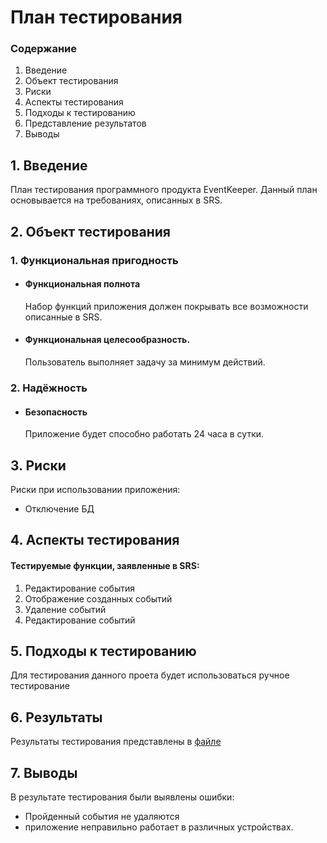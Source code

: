 # План тестирования

### Содержание

1.  Введение
2.  Объект тестирования
3.  Риски
4.  Аспекты тестирования
5.  Подходы к тестированию
6.  Представление результатов
7.  Выводы

## 1. Введение
План тестирования программного продукта EventKeeper. Данный план основывается на требованиях, описанных
в SRS.

## 2. Объект тестирования
### 1. Функциональная пригодность

-   #### Функциональная полнота

    Набор функций приложения должен покрывать все возможности описанные в SRS.

-   #### Функциональная целесообразность.
 
    Пользователь выполняет задачу за минимум действий.
    
### 2. Надёжность
  - #### Безопасность 
	 
     Приложение будет способно работать 24 часа в сутки.
    
## 3. Риски

Риски при использовании приложения:

-   Отключение БД

## 4. Аспекты тестирования

#### Тестируемые  функции, заявленные в SRS:  

1. Редактирование события
2. Отображение созданных событий 
3. Удаление событий    
4. Редактирование событий    

## 5. Подходы к тестированию
Для тестирования данного проета будет использоваться ручное тестирование

## 6. Результаты
Результаты тестирования представлены в [файле](Result.md)

## 7. Выводы
В результате тестирования были выявлены ошибки: 
* Пройденный события не удаляются
* приложение неправильно работает в различных устройствах.
